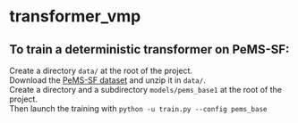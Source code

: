 # transformer_vmp
## To train a deterministic transformer on PeMS-SF:

Create a directory `data/` at the root of the project.  
Download the [PeMS-SF dataset](http://www.timeseriesclassification.com/description.php?Dataset=PEMS-SF) and unzip it in `data/`.  
Create a directory and a subdirectory `models/pems_base1` at the root of the project.  
Then launch the training with `python -u train.py --config pems_base`